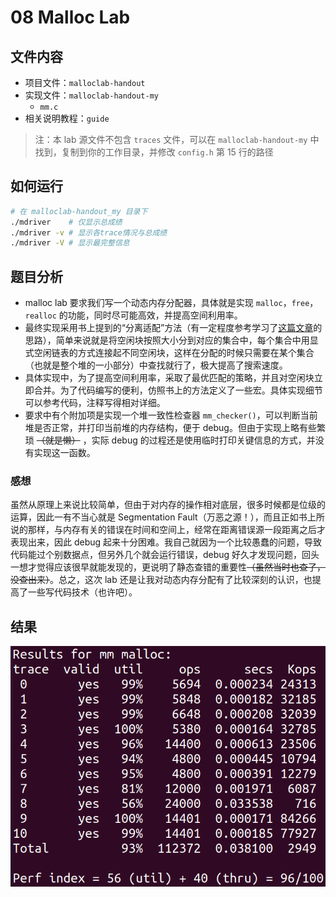 # 08 Malloc Lab

## 文件内容

- 项目文件：`malloclab-handout` 
- 实现文件：`malloclab-handout-my`
    - `mm.c`
- 相关说明教程：`guide`

> 注：本 lab 源文件不包含 `traces` 文件，可以在 `malloclab-handout-my` 中找到，复制到你的工作目录，并修改 `config.h` 第 15 行的路径

## 如何运行

``` sh
# 在 malloclab-handout_my 目录下
./mdriver    # 仅显示总成绩
./mdriver -v # 显示各trace情况与总成绩
./mdriver -V # 显示最完整信息
```

## 题目分析

- malloc lab 要求我们写一个动态内存分配器，具体就是实现 `malloc`，`free`，`realloc` 的功能，同时尽可能高效，并提高空间利用率。
- 最终实现采用书上提到的“分离适配”方法（有一定程度参考学习了[这篇文章](https://zhuanlan.zhihu.com/p/374478609)的思路），简单来说就是将空闲块按照大小分到对应的集合中，每个集合中用显式空闲链表的方式连接起不同空闲块，这样在分配的时候只需要在某个集合（也就是整个堆的一小部分）中查找就行了，极大提高了搜索速度。
- 具体实现中，为了提高空间利用率，采取了最优匹配的策略，并且对空闲块立即合并。为了代码编写的便利，仿照书上的方法定义了一些宏。具体实现细节可以参考代码，注释写得相对详细。
- 要求中有个附加项是实现一个堆一致性检查器 `mm_checker()`，可以判断当前堆是否正常，并打印当前堆的内存结构，便于 debug。但由于实现上略有些繁琐 ~~（就是懒）~~ ，实际 debug 的过程还是使用临时打印关键信息的方式，并没有实现这一函数。

### 感想

虽然从原理上来说比较简单，但由于对内存的操作相对底层，很多时候都是位级的运算，因此一有不当心就是 Segmentation Fault（万恶之源！），而且正如书上所说的那样，与内存有关的错误在时间和空间上，经常在距离错误源一段距离之后才表现出来，因此 debug 起来十分困难。我自己就因为一个比较愚蠢的问题，导致代码能过个别数据点，但另外几个就会运行错误，debug 好久才发现问题，回头一想才觉得应该很早就能发现的，更说明了静态查错的重要性~~（虽然当时也查了，没查出来）~~。总之，这次 lab 还是让我对动态内存分配有了比较深刻的认识，也提高了一些写代码技术（也许吧）。

## 结果

![](images/Result.png)
